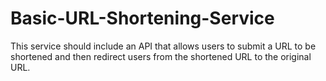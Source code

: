# Basic-URL-Shortening-Service
This service should include an API that allows users to submit a URL to be shortened and then redirect users from the shortened URL to the original URL.
